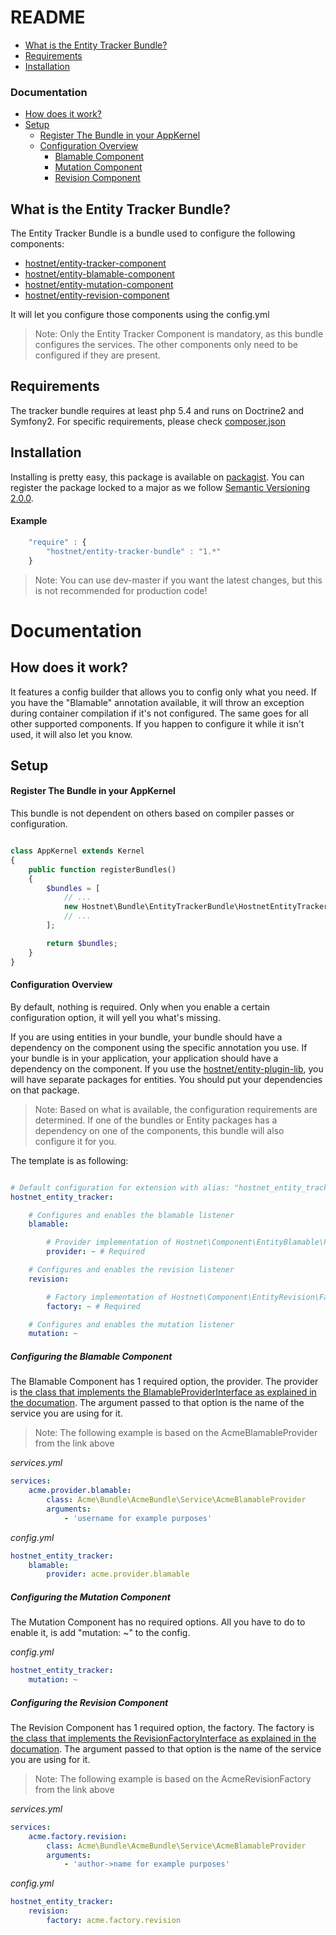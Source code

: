 README
======

 - [What is the Entity Tracker Bundle?](#what-is-the-entity-tracker-bundle)
 - [Requirements](#requirements)
 - [Installation](#installation)

### Documentation
   - [How does it work?](#how-does-it-work)
   - [Setup](#setup)
      - [Register The Bundle in your AppKernel](#register-the-bundle-in-your-appkernel)
      - [Configuration Overview](#configuration-overview)
         - [Blamable Component](#configuring-the-blamable-component)
         - [Mutation Component](#configuring-the-mutation-component)
         - [Revision Component](#configuring-the-revision-component)

What is the Entity Tracker Bundle?
---------------------------
The Entity Tracker Bundle is a bundle used to configure the following components:
  - [hostnet/entity-tracker-component](https://github.com/hostnet/entity-tracker-component)
  - [hostnet/entity-blamable-component](https://github.com/hostnet/entity-blamable-component)
  - [hostnet/entity-mutation-component](https://github.com/hostnet/entity-mutation-component)
  - [hostnet/entity-revision-component](https://github.com/hostnet/entity-revision-component)

It will let you configure those components using the config.yml

> Note: Only the Entity Tracker Component is mandatory, as this bundle configures the services. The other components only need to be configured if they are present.

Requirements
------------
The tracker bundle requires at least php 5.4 and runs on Doctrine2 and Symfony2. For specific requirements, please check [composer.json](../master/composer.json)

Installation
------------

Installing is pretty easy, this package is available on [packagist](https://packagist.org/packages/hostnet/entity-tracker-bundle). You can register the package locked to a major as we follow [Semantic Versioning 2.0.0](http://semver.org/).

#### Example

```javascript
    "require" : {
        "hostnet/entity-tracker-bundle" : "1.*"
    }

```
> Note: You can use dev-master if you want the latest changes, but this is not recommended for production code!


Documentation
=============

How does it work?
-----------------

It features a config builder that allows you to config only what you need. If you have the "Blamable" annotation available, it will throw an exception during container compilation if it's not configured. The same goes for all other supported components. If you happen to configure it while it isn't used, it will also let you know.

Setup
-----

#### Register The Bundle in your AppKernel
This bundle is not dependent on others based on compiler passes or configuration.

```php

class AppKernel extends Kernel
{
    public function registerBundles()
    {
        $bundles = [
            // ...
            new Hostnet\Bundle\EntityTrackerBundle\HostnetEntityTrackerBundle()
            // ...
        ];

        return $bundles;
    }
}

```

#### Configuration Overview
By default, nothing is required. Only when you enable a certain configuration option, it will yell you what's missing.

If you are using entities in your bundle, your bundle should have a dependency on the component using the specific annotation you use. If your bundle is in your application, your application should have a dependency on the component. If you use the [hostnet/entity-plugin-lib](https://github.com/hostnet/entity-plugin-lib), you will have separate packages for entities. You should put your dependencies on that package.

> Note: Based on what is available, the configuration requirements are determined. If one of the bundles or Entity packages has a dependency on one of the components, this bundle will also configure it for you.

The template is as following:
```yml

# Default configuration for extension with alias: "hostnet_entity_tracker"
hostnet_entity_tracker:

    # Configures and enables the blamable listener
    blamable:

        # Provider implementation of Hostnet\Component\EntityBlamable\Provider\BlamableProviderInterface
        provider: ~ # Required

    # Configures and enables the revision listener
    revision:

        # Factory implementation of Hostnet\Component\EntityRevision\Factory\RevisionFactoryInterface
        factory: ~ # Required

    # Configures and enables the mutation listener
    mutation: ~
```

##### Configuring the Blamable Component
The Blamable Component has 1 required option, the provider. The provider is [the class that implements the BlamableProviderInterface as explained in the documation](https://github.com/hostnet/entity-blamable-component/#creating-a-provider-for-the-username-and-timestamp). The argument passed to that option is the name of the service you are using for it.

> Note: The following example is based on the AcmeBlamableProvider from the link above

_services.yml_
```yml
services:
    acme.provider.blamable:
        class: Acme\Bundle\AcmeBundle\Service\AcmeBlamableProvider
        arguments:
            - 'username for example purposes'
```

_config.yml_
```yml
hostnet_entity_tracker:
    blamable:
        provider: acme.provider.blamable

```

##### Configuring the Mutation Component
The Mutation Component has no required options. All you have to do to enable it, is add "mutation: ~" to the config.

_config.yml_
```yml
hostnet_entity_tracker:
    mutation: ~

```

##### Configuring the Revision Component
The Revision Component has 1 required option, the factory. The factory is [the class that implements the RevisionFactoryInterface as explained in the documation](https://github.com/hostnet/entity-revision-component/#creating-the-acmerevisionfactory). The argument passed to that option is the name of the service you are using for it.

> Note: The following example is based on the AcmeRevisionFactory from the link above

_services.yml_
```yml
services:
    acme.factory.revision:
        class: Acme\Bundle\AcmeBundle\Service\AcmeBlamableProvider
        arguments:
            - 'author->name for example purposes'
```

_config.yml_
```yml
hostnet_entity_tracker:
    revision:
        factory: acme.factory.revision

```
